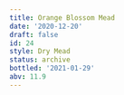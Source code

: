 ```yaml
---
title: Orange Blossom Mead
date: '2020-12-20'
draft: false
id: 24
style: Dry Mead
status: archive
bottled: '2021-01-29'
abv: 11.9
---
```

